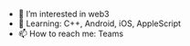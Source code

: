 - 👀 I’m interested in web3
- 🌱 Learning: C++, Android, iOS, AppleScript
- 📫 How to reach me: Teams

<!---
bp094p21/bp094p21 is a ✨ special ✨ repository because its `README.md` (this file) appears on your GitHub profile.
You can click the Preview link to take a look at your changes.
--->
